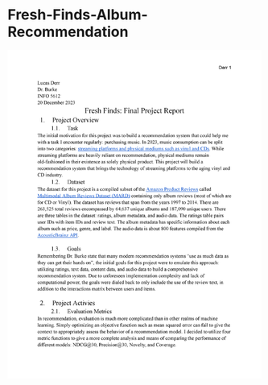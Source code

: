 # Fresh-Finds-Album-Recommendation

![image1](https://github.com/lderr4/Fresh-Finds-Album-Recommendation/blob/main/Project%20Report%20Images/output-0.png)
